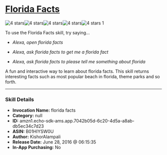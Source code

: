 # [Florida Facts](http://alexa.amazon.com/#skills/amzn1.echo-sdk-ams.app.7042b05d-6c20-4d5a-a8ab-db5ec34c7d23)
![4 stars](../../images/ic_star_black_18dp_1x.png)![4 stars](../../images/ic_star_black_18dp_1x.png)![4 stars](../../images/ic_star_black_18dp_1x.png)![4 stars](../../images/ic_star_black_18dp_1x.png)![4 stars](../../images/ic_star_border_black_18dp_1x.png) 1

To use the Florida Facts skill, try saying...

* *Alexa, open florida facts*

* *Alexa, ask florida facts to get me a florida fact*

* *Alexa, ask florida facts to please tell me something about florida*

A fun and interactive way to learn about florida facts. This skill returns interesting facts such as most popular beach in florida, theme parks and so forth.

***

### Skill Details

* **Invocation Name:** florida facts
* **Category:** null
* **ID:** amzn1.echo-sdk-ams.app.7042b05d-6c20-4d5a-a8ab-db5ec34c7d23
* **ASIN:** B01HIYSW0U
* **Author:** KishorAlampali
* **Release Date:** June 28, 2016 @ 06:15:35
* **In-App Purchasing:** No

